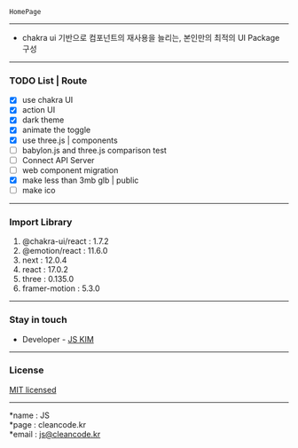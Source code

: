 ```
HomePage
```

---
- chakra ui 기반으로 컴포넌트의 재사용을 늘리는, 본인만의 최적의 UI Package 구성

---
### TODO List | Route
- [x] use chakra UI
- [x] action UI
- [x] dark theme
- [x] animate the toggle
- [x] use three.js | components
- [ ] babylon.js and three.js comparison test
- [ ] Connect API Server
- [ ] web component migration
- [x] make less than 3mb glb | public
- [ ] make ico 

---
### Import Library
1. @chakra-ui/react : 1.7.2
2. @emotion/react : 11.6.0
3. next : 12.0.4
4. react : 17.0.2
5. three : 0.135.0
6. framer-motion : 5.3.0

---
### Stay in touch
- Developer - [JS KIM](https://cleancode.kr)

---
### License
[MIT licensed](LICENSE)

---
*name : JS  
*page : cleancode.kr    
*email : js@cleancode.kr